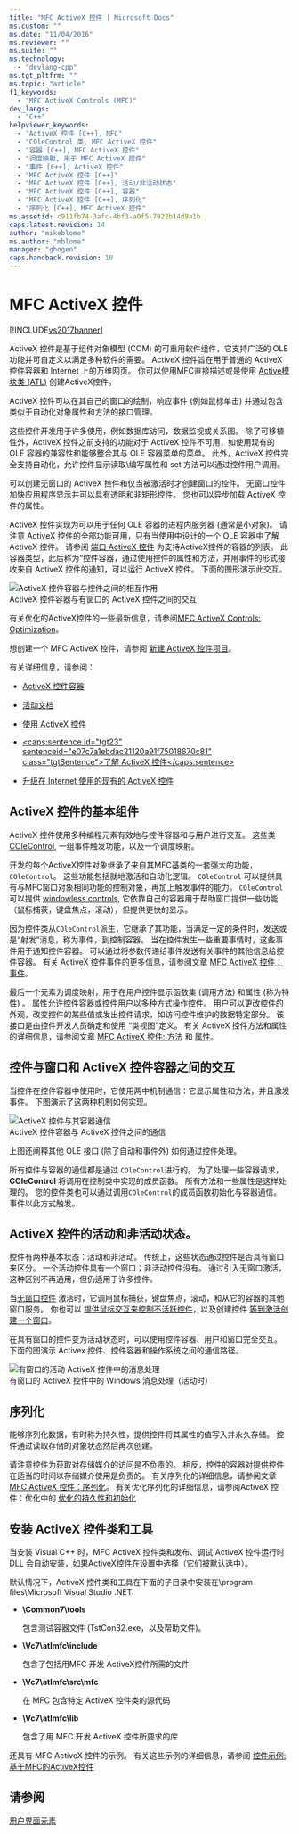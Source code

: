 ```yaml
---
title: "MFC ActiveX 控件 | Microsoft Docs"
ms.custom: ""
ms.date: "11/04/2016"
ms.reviewer: ""
ms.suite: ""
ms.technology: 
  - "devlang-cpp"
ms.tgt_pltfrm: ""
ms.topic: "article"
f1_keywords: 
  - "MFC ActiveX Controls (MFC)"
dev_langs: 
  - "C++"
helpviewer_keywords: 
  - "ActiveX 控件 [C++], MFC"
  - "COleControl 类, MFC ActiveX 控件"
  - "容器 [C++], MFC ActiveX 控件"
  - "调度映射, 用于 MFC ActiveX 控件"
  - "事件 [C++], ActiveX 控件"
  - "MFC ActiveX 控件 [C++]"
  - "MFC ActiveX 控件 [C++], 活动/非活动状态"
  - "MFC ActiveX 控件 [C++], 容器"
  - "MFC ActiveX 控件 [C++], 序列化"
  - "序列化 [C++], MFC ActiveX 控件"
ms.assetid: c911fb74-3afc-4bf3-a0f5-7922b14d9a1b
caps.latest.revision: 14
author: "mikeblome"
ms.author: "mblome"
manager: "ghogen"
caps.handback.revision: 10
---
```

# MFC ActiveX 控件
[!INCLUDE[vs2017banner](../assembler/inline/includes/vs2017banner.md)]

ActiveX 控件是基于组件对象模型 \(COM\) 的可重用软件组件，它支持广泛的 OLE 功能并可自定义以满足多种软件的需要。  ActiveX 控件旨在用于普通的 ActiveX 控件容器和 Internet 上的万维网页。  你可以使用MFC直接描述或是使用 [Active模块类 \(ATL\)](../atl/active-template-library-atl-concepts.md) 创建ActiveX控件。  
  
 ActiveX 控件可以在其自己的窗口的绘制，响应事件 \(例如鼠标单击\) 并通过包含类似于自动化对象属性和方法的接口管理。  
  
 这些控件开发用于许多使用，例如数据库访问，数据监视或关系图。  除了可移植性外，ActiveX 控件之前支持的功能对于 ActiveX 控件不可用，如使用现有的 OLE 容器的兼容性和能够整合其与 OLE 容器菜单的菜单。  此外，ActiveX 控件完全支持自动化，允许控件显示读取\\编写属性和 set 方法可以通过控件用户调用。  
  
 可以创建无窗口的 ActiveX 控件和仅当被激活时才创建窗口的控件。  无窗口控件加快应用程序显示并可以具有透明和非矩形控件。  您也可以异步加载 ActiveX 控件的属性。  
  
 ActiveX 控件实现为可以用于任何 OLE 容器的进程内服务器 \(通常是小对象\)。  请注意 ActiveX 控件的全部功能可用，只有当使用中设计的一个 OLE 容器中了解 ActiveX 控件。  请参阅 [端口 ActiveX 控件](../mfc/containers-for-activex-controls.md) 为支持ActiveX控件的容器的列表。  此容器类型，此后称为“控件容器，通过使用控件的属性和方法，并用事件的形式接收来自 ActiveX 控件的通知，可以运行 ActiveX 控件。  下面的图形演示此交互。  
  
 ![ActiveX 控件容器与控件之间的相互作用](../mfc/media/vc37221.png "vc37221")  
ActiveX 控件容器与有窗口的 ActiveX 控件之间的交互  
  
 有关优化的ActiveX控件的一些最新信息，请参阅[MFC ActiveX Controls: Optimization](../mfc/mfc-activex-controls-optimization.md)。  
  
 想创建一个 MFC ActiveX 控件，请参阅 [新建 ActiveX 控件项目](../mfc/reference/mfc-activex-control-wizard.md)。  
  
 有关详细信息，请参阅：  
  
-   [ActiveX 控件容器](../mfc/activex-control-containers.md)  
  
-   [活动文档](../mfc/active-documents.md)  
  
-   [使用 ActiveX 控件](../data/ado-rdo/using-activex-controls.md)  
  
-   [\<caps:sentence id\="tgt23" sentenceid\="e07c7a1ebdac21120a91f75018670c81" class\="tgtSentence"\>了解 ActiveX 控件\<\/caps:sentence\>](http://msdn.microsoft.com/library/windows/desktop/ms693753)  
  
-   [升级在 Internet 使用的现有的 ActiveX 控件](../mfc/upgrading-an-existing-activex-control.md)  
  
##  <a name="_core_basic_components_of_an_activex_control"></a> ActiveX 控件的基本组件  
 ActiveX 控件使用多种编程元素有效地与控件容器和与用户进行交互。  这些类[COleControl](../mfc/reference/colecontrol-class.md), 一组事件触发功能，以及一个调度映射。  
  
 开发的每个ActiveX控件对象继承了来自其MFC基类的一套强大的功能，`COleControl`。  这些功能包括就地激活和自动化逻辑。  `COleControl` 可以提供具有与MFC窗口对象相同功能的控制对象，再加上触发事件的能力。  `COleControl` 可以提供 [windowless controls](../mfc/providing-windowless-activation.md), 它依靠自己的容器用于帮助窗口提供一些功能（鼠标捕获，键盘焦点，滚动），但提供更快的显示。  
  
 因为控件类从`COleControl`派生，它继承了其功能，当满足一定的条件时，发送或是“射发”消息，称为事件，到控制容器。  当在控件发生一些重要事情时，这些事件用于通知控件容器。  可以通过将参数传递给事件发送有关事件的其他信息给控件容器。  有关 ActiveX 控件事件的更多信息，请参阅文章 [MFC ActiveX 控件：事件](../mfc/mfc-activex-controls-events.md)。  
  
 最后一个元素为调度映射，用于在用户控件显示函数集 \(调用方法\) 和属性 \(称为特性\) 。  属性允许控件容器或控件用户以多种方式操作控件。  用户可以更改控件的外观，改变控件的某些值或发出控件请求，如访问控件维护的数据特定部分。  该接口是由控件开发人员确定和使用  “类视图”定义。  有关 ActiveX 控件方法和属性的详细信息，请参阅文章 [MFC ActiveX 控件: 方法](../mfc/mfc-activex-controls-methods.md) 和 [属性](../mfc/mfc-activex-controls-properties.md)。  
  
##  <a name="_core_interaction_between_controls_with_windows_and_activex_control_containers"></a> 控件与窗口和 ActiveX 控件容器之间的交互  
 当控件在控件容器中使用时，它使用两中机制通信：它显示属性和方法，并且激发事件。  下图演示了这两种机制如何实现。  
  
 ![ActiveX 控件与其容器通信](../Image/vc37222.gif "vc37222")  
ActiveX 控件容器与 ActiveX 控件之间的通信  
  
 上图还阐释其他 OLE 接口 \(除了自动和事件外\) 如何通过控件处理。  
  
 所有控件与容器的通信都是通过 `COleControl`进行的。  为了处理一些容器请求，**COleControl**  将调用在控制类中实现的成员函数。  所有方法和一些属性是这样处理的。  您的控件类也可以通过调用`COleControl`的成员函数初始化与容器通信。  事件以此方式触发。  
  
##  <a name="_core_active_and_inactive_states_of_an_activex_control"></a> ActiveX 控件的活动和非活动状态。  
 控件有两种基本状态：活动和非活动。  传统上，这些状态通过控件是否具有窗口来区分。  一个活动控件具有一个窗口；非活动控件没有。  通过引入无窗口激活，这种区别不再通用，但仍适用于许多控件。  
  
 当[无窗口控件](../mfc/providing-windowless-activation.md) 激活时，它调用鼠标捕获，键盘焦点，滚动，和从它的容器的其他窗口服务。  你也可以 [提供鼠标交互来控制不活跃控件](../mfc/providing-mouse-interaction-while-inactive.md)，以及创建控件 [等到激活创建一个窗口](../mfc/turning-off-the-activate-when-visible-option.md)。  
  
 在具有窗口的控件变为活动状态时，可以使用控件容器、用户和窗口完全交互。  下面的图演示 Activex 控件、控件容器和操作系统之间的通信路径。  
  
 ![有窗口的活动 ActiveX 控件中的消息处理](../mfc/media/vc37223.png "vc37223")  
有窗口的 ActiveX 控件中的 Windows 消息处理（活动时）  
  
##  <a name="_core_serializing_activex_elements"></a> 序列化  
 能够序列化数据，有时称为持久性，提供控件将其属性的值写入并永久存储。  控件通过读取存储的对象状态然后再次创建。  
  
 请注意控件为获取对存储媒介的访问是不负责的。  相反，控件的容器对提供控件在适当的时间以存储媒介使用是负责的。  有关序列化的详细信息，请参阅文章 [MFC ActiveX 控件：序列化](../mfc/mfc-activex-controls-serializing.md)。  有关优化序列化的详细信息，请参阅ActiveX 控件：优化中的 [优化的持久性和初始化](../mfc/optimizing-persistence-and-initialization.md)  
  
##  <a name="_core_installing_activex_control_classes_and_tools"></a> 安装 ActiveX 控件类和工具  
 当安装 Visual C\+\+ 时，MFC ActiveX 控件类和发布、调试 ActiveX 控件运行时 DLL 会自动安装，如果ActiveX控件在设置中选择（它们被默认选中）。  
  
 默认情况下，ActiveX 控件类和工具在下面的子目录中安装在\\program files\\Microsoft Visual Studio .NET:  
  
-   **\\Common7\\tools**  
  
     包含测试容器文件 \(TstCon32.exe，以及帮助文件\)。  
  
-   **\\Vc7\\atlmfc\\include**  
  
     包含了包括用MFC 开发 ActiveX控件所需的文件  
  
-   **\\Vc7\\atlmfc\\src\\mfc**  
  
     在 MFC 包含特定 ActiveX 控件类的源代码  
  
-   **\\Vc7\\atlmfc\\lib**  
  
     包含了用 MFC 开发 ActiveX 控件所要求的库  
  
 还具有 MFC ActiveX 控件的示例。  有关这些示例的详细信息，请参阅 [控件示例: 基于MFC的ActiveX控件](../top/visual-cpp-samples.md)  
  
## 请参阅  
 [用户界面元素](../mfc/user-interface-elements-mfc.md)